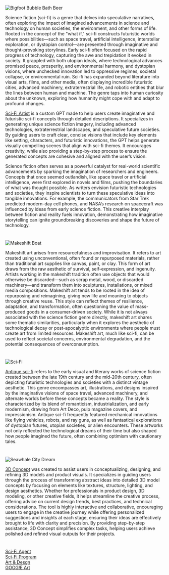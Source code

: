 ![Bigfoot Bubble Bath   Beer](https://github.com/user-attachments/assets/77b24c81-9180-4b2d-92c7-19e0950c141b)

Science fiction (sci-fi) is a genre that delves into speculative narratives, often exploring the impact of imagined advancements in science and technology on human societies, the environment, and other forms of life. Rooted in the concept of the "what if," sci-fi constructs futuristic worlds where possibilities—such as space travel, artificial intelligence, interstellar exploration, or dystopian control—are presented through imaginative and thought-provoking storylines. Early sci-fi often focused on the rapid progress of technology, capturing the awe and trepidation it evoked in society. It grappled with both utopian ideals, where technological advances promised peace, prosperity, and environmental harmony, and dystopian visions, where unchecked innovation led to oppressive regimes, societal collapse, or environmental ruin. Sci-fi has expanded beyond literature into visual arts, films, and other media, often displaying incredible futuristic cities, advanced machinery, extraterrestrial life, and robotic entities that blur the lines between human and machine. The genre taps into human curiosity about the unknown, exploring how humanity might cope with and adapt to profound changes.

[Sci-Fi Artist](https://chat.openai.com/g/g-BdLFk0LxS-sci-fi-artist) is a custom GPT made to help users create imaginative and futuristic sci-fi concepts through detailed descriptions. It specializes in generating unique science fiction imagery, including advanced technologies, extraterrestrial landscapes, and speculative future societies. By guiding users to craft clear, concise visions that include key elements like setting, characters, and futuristic innovations, the GPT helps generate visually compelling scenes that align with sci-fi themes. It encourages creativity, while also providing a step-by-step process to ensure the generated concepts are cohesive and aligned with the user’s vision.

Science fiction often serves as a powerful catalyst for real-world scientific advancements by sparking the imagination of researchers and engineers. Concepts that once seemed outlandish, like space travel or artificial intelligence, were first explored in novels and films, pushing the boundaries of what was thought possible. As writers envision futuristic technologies and societies, they inspire scientists to turn these speculative ideas into tangible innovations. For example, the communicators from Star Trek predicted modern-day cell phones, and NASA’s research on spacecraft was influenced by ideas from early science fiction. This creative interplay between fiction and reality fuels innovation, demonstrating how imaginative storytelling can ignite groundbreaking discoveries and shape the future of technology.

#

![Makeshift Boat](https://github.com/user-attachments/assets/2cc2a975-181f-4ae6-bf62-a5c252169457)

Makeshift art arises from resourcefulness and improvisation. It refers to art created using unconventional, often found or repurposed materials, rather than traditional art supplies like canvas, paint, or clay. This form of art draws from the raw aesthetic of survival, self-expression, and ingenuity. Artists working in the makeshift tradition often use objects that would otherwise be discarded—such as scrap metal, wood, or discarded machinery—and transform them into sculptures, installations, or mixed media compositions. Makeshift art tends to be rooted in the idea of repurposing and reimagining, giving new life and meaning to objects through creative reuse. This style can reflect themes of resilience, adaptation, and transformation, often questioning the value of mass-produced goods in a consumer-driven society. While it is not always associated with the science fiction genre directly, makeshift art shares some thematic similarities, particularly when it explores the aesthetic of technological decay or post-apocalyptic environments where people must create art from limited resources. Makeshift art, much like sci-fi, can be used to reflect societal concerns, environmental degradation, and the potential consequences of overconsumption.

#

![Sci-Fi](https://github.com/user-attachments/assets/5b1258ee-cdf1-4a80-89e5-b8477b06d25b)

[Antique sci-fi](https://chatgpt.com/g/g-686b32f9d15081919bbfac8cd8268d12-antique-sci-fi) refers to the early visual and literary works of science fiction created between the late 19th century and the mid-20th century, often depicting futuristic technologies and societies with a distinct vintage aesthetic. This genre encompasses art, illustrations, and designs inspired by the imaginative visions of space travel, advanced machinery, and alternate worlds before these concepts became a reality. The style is characterized by its blend of romanticism, industrialization, and early modernism, drawing from Art Deco, pulp magazine covers, and impressionism. Antique sci-fi frequently featured mechanical innovations like flying vehicles, robots, and ray guns, as well as fantastical explorations of dystopian futures, utopian societies, or alien encounters. These artworks not only reflected the technological dreams of their time but also shaped how people imagined the future, often combining optimism with cautionary tales.

#

![Seawhale City Dream](https://github.com/user-attachments/assets/58a768d8-488a-427f-9ce5-ce7b722a501b)

[3D Concept](https://chatgpt.com/g/g-JAsawu1Lv-3d-concept) was created to assist users in conceptualizing, designing, and refining 3D models and product visuals. It specializes in guiding users through the process of transforming abstract ideas into detailed 3D model concepts by focusing on elements like textures, structure, lighting, and design aesthetics. Whether for professionals in product design, 3D modeling, or other creative fields, it helps streamline the creative process, offering advice on current design trends, best practices, and technical considerations. The tool is highly interactive and collaborative, encouraging users to engage in the creative journey while offering personalized suggestions and insights at each stage, ensuring their ideas are effectively brought to life with clarity and precision. By providing step-by-step assistance, 3D Concept simplifies complex tasks, helping users achieve polished and refined visual outputs for their projects.

#

[Sci-Fi Agent](https://chatgpt.com/g/g-67721dcbee6481919b844829ad0fe1ea-sci-fi-agent)
<br>
[Sci-Fi Program](https://chatgpt.com/g/g-6866ebb706648191b734de7e1e0a1e90-sci-fi-program)
<br>
[Art & Desgn](https://github.com/sourceduty/Art_Design)
<br>
[GOOG!E Art](https://chatgpt.com/g/g-go6tOJhOh-goog-e-art)
